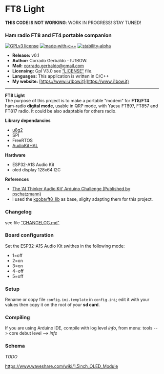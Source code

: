 FT8 Light
===

**THIS CODE IS NOT WORKING**: WORK IN PROGRESS! STAY TUNED!

### Ham radio FT8 and FT4 portable companion
[![GPLv3 license](https://img.shields.io/badge/License-GPLv3-blue.svg)](http://perso.crans.org/besson/LICENSE.html)
[![made-with-c++](https://img.shields.io/badge/C++-Solutions-blue.svg?style=flat&logo=c++)](https://img.shields.io/badge/C++-Solutions-blue.svg?style=flat&logo=c++)
[![stability-alpha](https://img.shields.io/badge/stability-alpha-f4d03f.svg)](https://github.com/mkenney/software-guides/blob/master/STABILITY-BADGES.md#alpha)


- **Release:** v0.1
- **Author:** Corrado Gerbaldo - IU1BOW.
- **Mail:** <corrado.gerbaldo@gmail.com>
- **Licensing:** Gpl V3.0 see ["LICENSE"](LICENSE) file.
- **Languages:** This application is written in C/C++
- **My website:** [https://www.iu1bow.it](https://www.i1bow.it) 
___
**FT8 Light**   
The purpose of this project is to make a  portable "modem" for  **FT8/FT4** ham-radio **digital mode**, usable in  QRP mode, with Yaesu FT897, FT857 and FT817 radio.
It could be also adaptable for others radio.

**Library dependancies**
- [u8g2](https://github.com/olikraus/u8g2)
- SPI
- FreeRTOS
- [AudioKitHAL](https://github.com/pschatzmann/arduino-audiokit)

**Hardware** 
- ESP32-A1S Audio Kit
- oled display 128x64 I2C

**References**
- [The ‘AI Thinker Audio Kit’ Arduino Challenge (Published by pschatzmann)](https://www.pschatzmann.ch/home/2021/12/06/the-ai-thinker-audio-kit-experience-or-nothing-is-right/)
- I used the [kgoba/ft8_lib](https://github.com/kgoba/ft8_lib) as base, sliglty adapting them for this project.

### Changelog
see file ["CHANGELOG.md"](docs/CHANGELOG.md)

### Board configuration
Set the ESP32-A1S Audio Kit swithes in the following mode: 
- 1=off
- 2=on
- 3=on
- 4=off
- 5=off

### Setup 
Rename or copy file `config.ini.template` in `config.ini`; edit it with your values then copy it on the root of your **sd card**.

### Compiling
If you are using Arduino IDE, compile with log level *info*, from menu: tools --> core debut level --> *info*

### Schema            
*TODO*


https://www.waveshare.com/wiki/1.5inch_OLED_Module